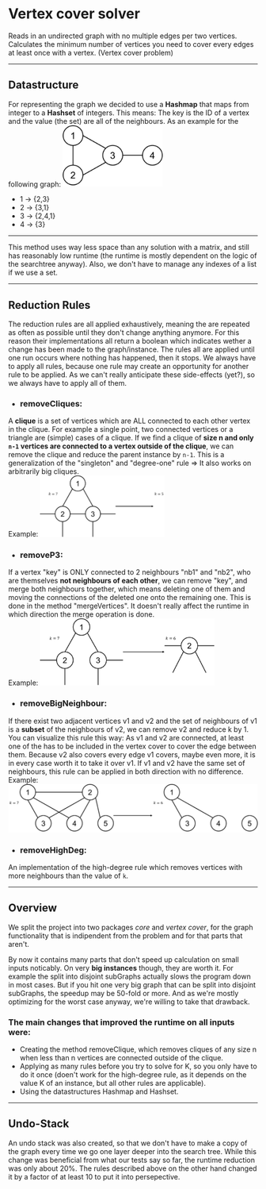 # Vertex cover solver

Reads in an undirected graph with no multiple edges per two vertices.
Calculates the minimum number of vertices you need to cover every edges at least once with a vertex. (Vertex cover problem)

---
## Datastructure
For representing the graph we decided to use a **Hashmap** that maps from integer to a **Hashset** of integers. This means: The key is the ID of a vertex and the value (the set) are all of the neighbours. 
As an example for the following graph:
<img src="https://raw.githubusercontent.com/GWSoftwareTools/VertexCover/master/pictures/graph.png" width="40%" alt="simple graph">
* 1 -> {2,3}
* 2 -> {3,1}
* 3 -> {2,4,1}
* 4 -> {3}

---

This method uses way less space than any solution with a matrix, and still has reasonably low runtime (the runtime is mostly
dependent on the logic of the searchtree anyway).
Also, we don't have to manage any indexes of a list if we use a set.

---

## Reduction Rules

The reduction rules are all applied exhaustively, meaning the are repeated as often as possible until they don't change anything anymore. For this reason their implementations all return a boolean which indicates wether a change has been made to the graph/instance. The rules all are applied until one run occurs where nothing has happened, then it stops. We always have to apply all rules, because one rule may create an opportunity for another rule to be applied. As we can't really anticipate these side-effects (yet?), so we always have to apply all of them.

* ### removeCliques: 

A **clique** is a set of vertices which are ALL connected to each other vertex in the clique. For example a single point,
two connected vertices or a triangle are (simple) cases of a clique. If we find a clique of **size n and only `n-1` vertices
are connected to a vertex outside of the clique**, we can remove the clique and reduce the parent instance by `n-1`.
This is a generalization of the "singleton" and "degree-one" rule => It also works on arbitrarily big cliques.  
Example:
<img src="https://raw.githubusercontent.com/GWSoftwareTools/VertexCover/master/pictures/removeCliques.png" width="50%" alt="removeCliques">

* ### removeP3:

If a vertex "key" is ONLY connected to 2 neighbours "nb1" and "nb2", who are themselves **not neighbours of each other**, we can
remove "key", and merge both neighbours together, which means deleting one of them and moving the connections of the
deleted one onto the remaining one. This is done in the method "mergeVertices". It doesn't really affect the runtime
in which direction the merge operation is done.  
Example:
<img src="https://raw.githubusercontent.com/GWSoftwareTools/VertexCover/master/pictures/removeP3.png" width="70%" alt="removeP3">


* ### removeBigNeighbour:

If there exist two adjacent vertices v1 and v2 and the set of neighbours of v1 is a **subset** of the neighbours of
v2, we can remove v2 and reduce k by 1.
You can visualize this rule this way: As v1 and v2 are connected, at least one of the has to be included in the
vertex cover to cover the edge between them. Because v2 also covers every edge v1 covers, maybe even more, it
is in every case worth it to take it over v1. If v1 and v2 have the same set of neighbours, this rule can
be applied in both direction with no difference.  
Example:
<img src="https://raw.githubusercontent.com/GWSoftwareTools/VertexCover/master/pictures/removeBigNeighbour.png" width="100%" alt="removeBigNeighbour">


* ### removeHighDeg:

An implementation of the high-degree rule which removes vertices with more neighbours than the value of `k`.

---

## Overview 
We split the project into two packages *core* and *vertex cover*, for the graph functionality that is indipendent from the problem and for that parts that aren't.

By now it contains many parts that don't speed up calculation on small inputs noticably. On very **big instances** though, they are worth it. For example the split into disjoint subGraphs actually slows the program down in most cases. But if you hit one very big graph that can be split into disjoint subGraphs, the speedup may be 50-fold or more. And as we're mostly optimizing for the worst case anyway, we're willing to take that drawback.

### The main changes that improved the runtime on all inputs were:
* Creating the method removeClique, which removes cliques of any size n when less than n vertices are connected outside of the clique.
* Applying as many rules before you try to solve for K, so you only have to do it once (doen't work for the high-degree rule, as it depends on the value K of an instance, but all other rules are applicable).
* Using the datastructures Hashmap and Hashset.

---

## Undo-Stack
An undo stack was also created, so that we don't have to make a copy of the graph every time we go one layer deeper into
the search tree. While this change was beneficial from what our tests say so far, the runtime reduction was only about 20%.
The rules described above on the other hand changed it by a factor of at least 10 to put it into persepective.
